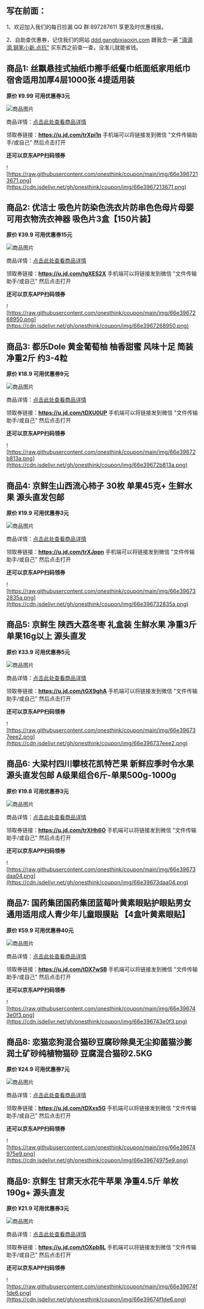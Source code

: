 ## 写在前面：

1、欢迎加入我们的每日捡漏 QQ 群:897287611 享更及时优惠线报。

2、自助查优惠券，记住我们的网站 [ddd.gangbixiaoxin.com](https://ddd.gangbixiaoxin.com) 跟我念一遍 ["滴滴滴.钢笔小新.点抗"](https://ddd.gangbixiaoxin.com) 买东西之前查一查，没准儿就能省钱。

## 商品1: 丝飘悬挂式抽纸巾擦手纸餐巾纸面纸家用纸巾宿舍适用加厚4层1000张 4提适用装

**原价 ¥9.99 可用优惠券3元**

![商品图片](http://img14.360buyimg.com/n1/jfs/t1/50217/36/25692/118985/66c5affbF9baa4dfa/04b08f88d5a7b7ff.jpg)

商品详情：[点击此处查看商品详情](https://union-click.jd.com/jdc?e=1003156031&amp;p=JF8BAawJK1olXwIBXFdbDEoSCl8IGlsVWQYGUl1fCU4SC19MRANLAjZbERscSkAJHTRQRA1CCVkdDwtCWhVLHTdNTwcKBENeCVAfUg8bcQhvR1JyB1hLNFo6UAlEWBZjXFlNLgAFOlwrcQxwByZWZTpSAEdAMyItclxXDxtxazliPnVFIycPazxeZC9_cgFNOWJiEj0vUil1Sg9ObC5lP2FbEhcqQEtnYSYJWztdAHBgVT4bfDlvUwxreAxhJG5rIz1dST1uewxzfSdrCl1cMDs-dEhgWw9QbDh2A3BrJDgqex5QdDV8D1lgbQ8GUwsafApkZiZyHC1JKQZyPQMbWw0bD18JK1gUXQELUllbAU4nM28IKxp7XQ8DVVpfD0snAl8IHVgSXQ4CVFZVCkkWM28AHGvC8L7X3u-IgPLDneffovzA1LrWytZtOHsUM28JGlkVWQEDVl5tOEsUM2w4RTUUDgEHBF9bWyVLA24IRV9XWmgHXV9dD0ITM20JGlkXbTYyJjk6VEJwWTFBe19yBURRDyc2T0lPcGkPdVljJEFlUBcDdipQXi5KfCdlJzYCZA)

领取券链接：**https://u.jd.com/trXpi1n** 手机端可以将链接发到微信 "文件传输助手/或自己" 然后点击打开

**还可以京东APP扫码领券**

![https://raw.githubusercontent.com/onesthink/coupon/main/img/66e3967213671.png](https://cdn.jsdelivr.net/gh/onesthink/coupon/img/66e3967213671.png)

## 商品2: 优洁士 吸色片防染色洗衣片防串色色母片母婴可用衣物洗衣神器 吸色片3盒【150片装】

**原价 ¥39.9 可用优惠券15元**

![商品图片](http://img14.360buyimg.com/n1/jfs/t1/194000/25/38359/133667/6507ace1F51dbac49/bfa21e117534f134.jpg)

商品详情：[点击此处查看商品详情](https://union-click.jd.com/jdc?e=1003156031&amp;p=JF8BAdcJK1olXwIBXFdZAUIRBF8IGlocWgULVV5YD0oVA19MRANLAjZbERscSkAJHTRQRA1CCVkdDwtCWhVLHTdNTwcKBENeCVAfUg8bX2xJbQwUGnFVKFYccwBLBAZeaQVhVW8LOlwAQzkUdxMIbQJgNFhmDS4OVFxXDxtxaz5sLnlAIjctaj9kfCt8RC9NOWJyEj4FVTx1Sg9ObxBmJGFYJBcpekp-YSZOWy93B2FgHV8bfxRvZxZsaAxhJG5kIz1dTDwVdzxzfCcTOE5hIjkCViNFZRNheyhiGmUAMykpCTRLYzB8cixhIQFiLQskfy9oRxtqZzx1PgZDIFw5aCt1YCh8Ygl3KmV1FSkkYClsY3sKbk8XKDZ9AAQLfBhiSg9VAQ1dVWdYKT8oT0t3D2M4GmsWXAYFXVhaDkISM18IG2tUMwYKXF9aOEonA2kLHFsdXQUDVFlUCnsXC2g4zPatiIyzgdbk3NWf1NavztKpiZiKZG5tC3sXAm4KG18SXAQCZG5dC3sUMzFmGggQCg9RUV8zVEsWAzEORhh7WAEEXVhYCnsVAm4KGWslbVoBFSgKCQxgVBMAWiBeAQFrAiwDfEN-CgEKRhBnXnJ-VCgEfSJJZzZ4SAclXTY)

领取券链接：**https://u.jd.com/tgXES2X** 手机端可以将链接发到微信 "文件传输助手/或自己" 然后点击打开

**还可以京东APP扫码领券**

![https://raw.githubusercontent.com/onesthink/coupon/main/img/66e3967268950.png](https://cdn.jsdelivr.net/gh/onesthink/coupon/img/66e3967268950.png)

## 商品3: 都乐Dole 黄金葡萄柚 柚香甜蜜 风味十足 简装 净重2斤 约3-4粒

**原价 ¥18.9 可用优惠券9元**

![商品图片](http://img14.360buyimg.com/n1/jfs/t1/165470/14/38733/74935/6535d6aaF93e498e8/6d475c0bc6f29518.jpg)

商品详情：[点击此处查看商品详情](https://union-click.jd.com/jdc?e=1003156031&amp;p=JF8BAdoJK1olXwIAVV1VDUIWB18IGlsVWgUAU1tdDEIRA19MRANLAjZbERscSkAJHTRQRA1CCVkdDwtCWhVLHTdNTwcKBENeCVAfUg8bdgtWYh1WBFMKUD4DVStxRA5WGgMXK1JGOlwud0pzdwoOEl1RWgd2UDgCQVxXDxtxazliPnlAIAE1YTx0cDN_RC9NOWJ-EikFUi91AhtObD5lPmFYBhc-ektkYSZOWyxdAHZgVSobaAN0cBZ7YAxhJG5kIxc2Sz8VcwZzfCcTOE5hIjkCViNFZRNYbBJmHGVgMD4kayMfdzBscjgUPQFiHCo4aBFCQhgKcCxhKXoEIwEqeyt1YCh8cglzJGVXECpfbBhsY3sKbk8XKDZ5VxonVD1Aew9rUz1FWk9ZM1sCdy9BD2M4GmsWXAYFXVhaDkISM18IG2tUMwYCUFpeDksWM244G10WWgYKVF1cCkgQA18IE1wliqu6gdTs3cOu1_GAzOKyiI--gMDVOHsnAF8IGloXXQIFVVxdOHsXAF8LKwV7XFULUwpaDxt5X28JGwUcGFNsUVlbDUMTCl8KGloXXzYyZCs5VjJRQDZdE191A1tiMhk8VkpPARlcXzUXLnkDMCo4DkIRR2gJb19zAk8yVG4)

领取券链接：**https://u.jd.com/tDXU0UP** 手机端可以将链接发到微信 "文件传输助手/或自己" 然后点击打开

**还可以京东APP扫码领券**

![https://raw.githubusercontent.com/onesthink/coupon/main/img/66e39672b813a.png](https://cdn.jsdelivr.net/gh/onesthink/coupon/img/66e39672b813a.png)

## 商品4: 京鲜生山西流心柿子 30枚 单果45克+ 生鲜水果 源头直发包邮

**原价 ¥19.9 可用优惠券3元**

![商品图片](http://img14.360buyimg.com/n1/jfs/t1/34492/18/24088/101895/66dc1f5eF8d0fcf94/c6621bc737bfde98.jpg)

商品详情：[点击此处查看商品详情](https://union-click.jd.com/jdc?e=1003156031&amp;p=JF8BAZ0JK1olXDYCVV9dCk4TA2gJGlolGVlaCgFtUQ5SQi0DBUVOBVlUAwoCFxBCHD1WR0VNGFJeSwcYVBYZQTVMF1xHLl9EVyAiYDUXcBVpcl5mBF1nIF4kfSUVSj1TSS50A1pULjw6aEN1X2sfW1dhJHZnIz02SDxudwh_aDxRJXNmNDwEWkl0cWZseQFpGXB3LDg_QTNcdDcAYj9mXAR1NlYtahF8RwxhazxuPmVcIAE5bT90ZDF8QSxICH9DFyoCdy1-Wm5AYyJhOHJLMxspVytzdDZdTGtnOGB1Hyk7DylzYQ5UaC19CEB8PxcLBEcnAl8LGlsSVAAFUldYOHsXA19edVsUXAcHU1deD04nAl8IHVgSXQ4CV19aDUofM28AHGvC8L7X3u-IgPLDneffovzA1LrWytZtOHsUM28JGlkVWQEDVl5tOEsUM2w4RTUUDgABVlwJCCVLA24IRQgcD2gHXV9fCkoVM20JGlkXbTYyUwwuUQ0UfRBgZVtmJ2drUS0EUy5jAxZ9dVlcD11QIT8DVB1tYQhoEzlJWTYCZA)

领取券链接：**https://u.jd.com/trXJppn** 手机端可以将链接发到微信 "文件传输助手/或自己" 然后点击打开

**还可以京东APP扫码领券**

![https://raw.githubusercontent.com/onesthink/coupon/main/img/66e396732835a.png](https://cdn.jsdelivr.net/gh/onesthink/coupon/img/66e396732835a.png)

## 商品5: 京鲜生 陕西大荔冬枣 礼盒装 生鲜水果 净重3斤 单果16g以上 源头直发

**原价 ¥33.9 可用优惠券5元**

![商品图片](http://img14.360buyimg.com/n1/jfs/t1/233915/32/24200/117807/66d578a8F1cbb6e21/d45ce28e884ffde6.png)

商品详情：[点击此处查看商品详情](https://union-click.jd.com/jdc?e=1003156031&amp;p=JF8BAZ0JK1olXDYCVV9dDUsWA2wBElIlGVlaCgFtUQ5SQi0DBUVOBVlUAwoCFxBCHD1WR0VNGFJeSwcYVBYZQTVMFw5QIUBYCh0EcTRrfysNWzp-B3pcUCMecSUVWzF0XjtQGFZdICsEXTRSAwkfW1dhJHZnIz0qTz9-dwxxaFtJJXNmNzwEdEl3cWZoeQJ1GXFnLDw_QQ1cYx0Aaz9mIQR0JlYrahJrBA96eChuPmVcIAE5bT90ZDN_fyxICH9cDikkdCtzZA8OYyJhOHJLMxwqCjt0dxxdTGtRKgd5AFkFDSlvSxIASTIUBVx9VCkbBEcnAl8LGlsSVAAFUldYOHsXA19edVsUXAcHU1deD04nAl8IHVgSXQ4CV19UCUkQM28AHGvC8L7X3u-IgPLDneffovzA1LrWytZtOHsUM28JGlkVWQEDVl5tOEsUM2w4RTUUDgEHAF9YCSVLA24IRQlMHmgHXV9fAE4SM20JGlkXbTYyARshThFJQDZxZCdpGQNCNTUHdBUTfixxdVlNA3pHNBsYWBRjdjZdZB4VOzYCZA)

领取券链接：**https://u.jd.com/tGX9ghA** 手机端可以将链接发到微信 "文件传输助手/或自己" 然后点击打开

**还可以京东APP扫码领券**

![https://raw.githubusercontent.com/onesthink/coupon/main/img/66e396737eee2.png](https://cdn.jsdelivr.net/gh/onesthink/coupon/img/66e396737eee2.png)

## 商品6: 大梁村四川攀枝花凯特芒果 新鲜应季时令水果 源头直发包邮 A级果组合6斤-单果500g-1000g

**原价 ¥19.8 可用优惠券3元**

![商品图片](http://img14.360buyimg.com/n1/jfs/t1/4210/19/23694/75250/66d72e85F2bc75be2/b195bac548f28212.jpg)

商品详情：[点击此处查看商品详情](https://union-click.jd.com/jdc?e=1003156031&amp;p=JF8BAawJK1olXwIAVVpfCUsSAV8IGlsVXwUCU1tbAUMVAl9MRANLAjZbERscSkAJHTRQRA1CCVkdDwtCWhVLHTdNTwcKBENeCVAfUg8bVGphHj1HOX5YAgM0ST5_AycPYxxcDVZXOlwZUDMSQQpOfVhADm19BFoWflxXDxtxazliPm1AICc1YT9eAzB8RCtNOWVqEioVVT11ShdOeBBlDWFbJBcqUEpzYW58Wy13B29gVTYbaBRkehh7ZAxhJG5iID06Sz9-aw9zfSdrCllmNCldeBFhYSlQbDhyHHJrKD4pezBVd258D1lgbXp3IwMjSEllYB8PEiZCAF92KxYrWx0bD18JK1gUXQELUllbAU4nM28IKxp7XQAFU1tbCEknAl8IHVgSXQ4CV15cDUgWM28AHGvC8L7X3u-IgPLDneffovzA1LrWytZtOHsUM28JGlkVWQEDVl5tOEsUM2w4RTUUDgABAFYIXSVLA24IRQ9GFmgHXVtfCEgWM20JGlkXbTYyA1s0DS1FZxdSTQZ8HHNqVBZacAxeUz9ddVlRBX4HFjsbbkhCUAR3S19eKzYCZA)

领取券链接：**https://u.jd.com/trXHh6O** 手机端可以将链接发到微信 "文件传输助手/或自己" 然后点击打开

**还可以京东APP扫码领券**

![https://raw.githubusercontent.com/onesthink/coupon/main/img/66e39673daa04.png](https://cdn.jsdelivr.net/gh/onesthink/coupon/img/66e39673daa04.png)

## 商品7: 国药集团国药集团蓝莓叶黄素眼贴护眼贴男女通用适用成人青少年儿童眼膜贴 【4盒叶黄素眼贴】

**原价 ¥59.9 可用优惠券40元**

![商品图片](http://img14.360buyimg.com/n1/jfs/t1/246449/10/17782/133187/66d81ff4F10754d40/6ac50fbc7ac5a15a.jpg)

商品详情：[点击此处查看商品详情](https://union-click.jd.com/jdc?e=1003156031&amp;p=JF8BAdoJK1olXgELUFdaCEseAV8IGlsUWwMGVVhcD0MRCl9MRANLAjZbERscSkAJHTRQRA1CCVkdDwtCWhVLHTdNTwcKBENeCVAfUg8bXDVXYyloVUFeEQECaBIVBTVzUBp3OkJyOlwWQQBNezR8RBhpW0ZRLy1VXFxXDxtxazliLn1CIyctbDxkfDB_RA1NOWV-EioFUix1SilObBBmL2FbBhc9QEpxYSZaWztdB2ZgHQwbaANsehtRfAxhJG5kIxc2Vjx-fwZzfCcTOE5hIjkCViNFZRB6Yj9HW3FdASw9Uh5Tdx1sciJ2KQ9iHDUufyhzBRthcCJ2OW1AICw2cTxlYCh8Ygl3KXVhEylffC9sY3sKbk8XKDZGUCMjYzhQag1WaQlwBGdhDwggUxtnD2M4GmsWXAYFXVhaDkISM18IG2tUMwYCVV1ZDkgRM244G10WWgYKVF1dCkMXAV8IE1wliqu6gdTs3cOu1_GAzOKyiI--gMDVOHsnAF8IGloXXQIFVVxdOHsXAF8LKwV7XFUEV1xaXx55X28JGwVMXE9sUVdcAUsVC18KGloXXzYyZAEHVzNlfmdPRx5KAmZbVlgHcwBWYQhMazUXFk9JDiYGfBRUf2lISCBmVVIyVG4)

领取券链接：**https://u.jd.com/tDX7wSB** 手机端可以将链接发到微信 "文件传输助手/或自己" 然后点击打开

**还可以京东APP扫码领券**

![https://raw.githubusercontent.com/onesthink/coupon/main/img/66e396743e0f3.png](https://cdn.jsdelivr.net/gh/onesthink/coupon/img/66e396743e0f3.png)

## 商品8: 恋猫恋狗混合猫砂豆腐砂除臭无尘抑菌猫沙膨润土矿砂纯植物猫砂 豆腐混合猫砂2.5KG

**原价 ¥24.9 可用优惠券7元**

![商品图片](http://img14.360buyimg.com/n1/jfs/t1/228502/32/149/47056/652f7551F21347ddb/dc68c1bdac1abccb.png)

商品详情：[点击此处查看商品详情](https://union-click.jd.com/jdc?e=1003156031&amp;p=JF8BAdIJK1olXwIBVFldC0geAF8IGlsUVQAKXV9cDEMSBV9MRANLAjZbERscSkAJHTRQRA1CCVkdDwtCWhVLHTdNTwcKBENeCVAfUg8bcBBLcARlPU5ULFwebkh-awp-SyYTPwNFOlwofxtoZGhvSyNOFGZBByUvTFxXDxtxazliLk9DIicLbTxkcDB_cglNOWVEEik_Uil1Sm5ObABmLWFbLBc-QEpHYSZ8WzhdAHFgVTYbaBN_YRhSZAxhJG5rIy0iVzxucwtzfCcTOE5hIjkCViNFZRNrez91WHJ7DS09ax5XYB1wcix2PQB0NiY5fBJ3BRsKez51BHVCNywlbjxlYDN_Yjt1Kk9hCigkcBMnfy1LbF9oA3VhLg5VakNxYC9gHQhtPQoOZF9tC0oXBGYOHF0cWDYyVF5tSSUXAWsIG1wSWDYDZF5bC0wXC28LG18WXQ8yVFZaOJy6u7qCqo6d5NKc3Inkr56ev7uWk2slbQUyVF9cCksTBG4KG2slXQUyV24DZkpEBWwKGQ8VM1oCVV4DUEpBbWoBGl4UVQYyVl9cCkknM197ZBh-AnZiHAglCghxAAZgfi1FIABgURkzCj5gUxBvHDxFJV1LNB0OczlTM284)

领取券链接：**https://u.jd.com/tDXxs5G** 手机端可以将链接发到微信 "文件传输助手/或自己" 然后点击打开

**还可以京东APP扫码领券**

![https://raw.githubusercontent.com/onesthink/coupon/main/img/66e39674975e9.png](https://cdn.jsdelivr.net/gh/onesthink/coupon/img/66e39674975e9.png)

## 商品9: 京鲜生 甘肃天水花牛苹果 净重4.5斤 单枚190g+ 源头直发

**原价 ¥21.9 可用优惠券3元**

![商品图片](http://img14.360buyimg.com/n1/jfs/t1/24870/3/22661/122089/66de5b5fFdadef4ed/56043a8b75f58d9a.jpg)

商品详情：[点击此处查看商品详情](https://union-click.jd.com/jdc?e=1003156031&amp;p=JF8BAZ0JK1olXDYCVV9cD08fBmYNHVolGVlaCgFtUQ5SQi0DBUVOBVlUAwoCFxBCHD1WR0VNGFJeSwcYVBYZQTVMFwBVNgJ6FQFbAS1RaAlvcDJGPAJ3EjUFayUVB2wMWw1UXlZpMxoLei9HfGcfW1dhJHZnIy0iSz1uYzx8aCBRJXNmNDwEWkl0cWZseQFpGXB3LDg_QTNcdDcAYj9mXAR1NlYtahF8RwxhazxuPmVcIAE5bT90ZDF8QSxICH9DFyoCdy1-Wm5AYyJhOHJLMxspVytzdDZdTGttOW1pMw5HYyhfZSoMYT9nIVgCCzcbBEcnAl8LGlsSVAAFUldYOHsXA19edVsUXAcHU1deD04nAl8IHVgSXQ4CV15bDE0eM28AHGvC8L7X3u-IgPLDneffovzA1LrWytZtOHsUM28JGlkVWQEDVl5tOEsUM2w4RTUUDgABAF9UDiVLA24IRQBRGGgHXVpdCU4RM20JGlkXbTYyDx42DDNWXGkBfR1-O2FpPQ08DD5RaDdrdVkRXgJCAh9eWCBwRzl6fwtqVTYCZA)

领取券链接：**https://u.jd.com/tOXpb8L** 手机端可以将链接发到微信 "文件传输助手/或自己" 然后点击打开

**还可以京东APP扫码领券**

![https://raw.githubusercontent.com/onesthink/coupon/main/img/66e39674f1de6.png](https://cdn.jsdelivr.net/gh/onesthink/coupon/img/66e39674f1de6.png)

